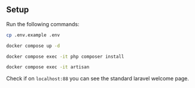 ## Setup
Run the following commands:

```bash
cp .env.example .env
```

```bash
docker compose up -d
```

```bash
docker compose exec -it php composer install
```

```bash
docker compose exec -it artisan 
```
Check if on ```localhost:88``` you can see the standard laravel welcome page.
